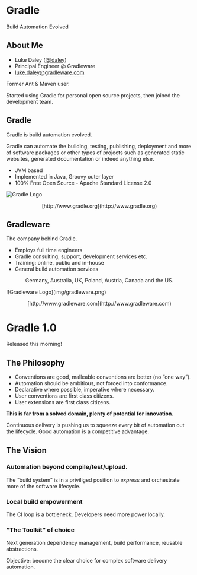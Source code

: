 # Gradle

Build Automation Evolved

## About Me

* Luke Daley ([@ldaley](http://twitter.com/ldaley))
* Principal Engineer @ Gradleware
* luke.daley@gradleware.com

Former Ant & Maven user.

Started using Gradle for personal open source projects, then joined the development team.

## Gradle

Gradle is build automation evolved. 

Gradle can automate the building, testing, publishing, deployment and more of software packages or other types of projects such as generated static websites, generated documentation or indeed anything else.

* JVM based
* Implemented in Java, Groovy outer layer
* 100% Free Open Source - Apache Standard License 2.0

![Gradle Logo](img/gradle.png)
<p style="text-align: center">[http://www.gradle.org](http://www.gradle.org)</p>

## Gradleware

The company behind Gradle.

* Employs full time engineers
* Gradle consulting, support, development services etc.
* Training: online, public and in-house
* General build automation services

<p style="text-align: center">Germany, Australia, UK, Poland, Austria, Canada and the US.</p>
![Gradleware Logo](img/gradleware.png)
<p style="text-align: center">[http://www.gradleware.com](http://www.gradleware.com)</p>

# Gradle 1.0

Released this morning!

## The Philosophy

* Conventions are good, malleable conventions are better (no “one way”).
* Automation should be ambitious, not forced into conformance.
* Declarative where possible, imperative where necessary.
* User conventions are first class citizens.
* User extensions are first class citizens.

**This is far from a solved domain, plenty of potential for innovation.**

Continuous delivery is pushing us to squeeze every bit of automation out the lifecycle. Good automation is a competitive advantage.

## The Vision

### Automation beyond compile/test/upload.

The “build system” is in a priviliged position to *express* and orchestrate more of the software lifecycle. 

### Local build empowerment

The CI loop is a bottleneck. Developers need more power locally.

### “The Toolkit” of choice

Next generation dependency management, build performance, reusable abstractions.

Objective: become the clear choice for complex software delivery automation.